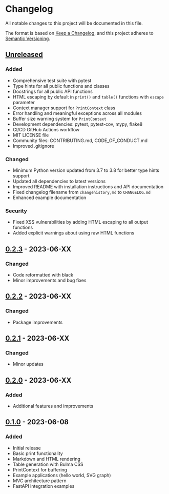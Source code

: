 # Changelog

All notable changes to this project will be documented in this file.

The format is based on [Keep a Changelog](https://keepachangelog.com/en/1.0.0/),
and this project adheres to [Semantic Versioning](https://semver.org/spec/v2.0.0.html).

## [Unreleased]

### Added
- Comprehensive test suite with pytest
- Type hints for all public functions and classes
- Docstrings for all public API functions
- HTML escaping by default in `print()` and `table()` functions with `escape` parameter
- Context manager support for `PrintContext` class
- Error handling and meaningful exceptions across all modules
- Buffer size warning system for `PrintContext`
- Development dependencies: pytest, pytest-cov, mypy, flake8
- CI/CD GitHub Actions workflow
- MIT LICENSE file
- Community files: CONTRIBUTING.md, CODE_OF_CONDUCT.md
- Improved .gitignore

### Changed
- Minimum Python version updated from 3.7 to 3.8 for better type hints support
- Updated all dependencies to latest versions
- Improved README with installation instructions and API documentation
- Fixed changelog filename from `changehistory,md` to `CHANGELOG.md`
- Enhanced example documentation

### Security
- Fixed XSS vulnerabilities by adding HTML escaping to all output functions
- Added explicit warnings about using raw HTML functions

## [0.2.3] - 2023-06-XX

### Changed
- Code reformatted with black
- Minor improvements and bug fixes

## [0.2.2] - 2023-06-XX

### Changed
- Package improvements

## [0.2.1] - 2023-06-XX

### Changed
- Minor updates

## [0.2.0] - 2023-06-XX

### Added
- Additional features and improvements

## [0.1.0] - 2023-06-08

### Added
- Initial release
- Basic print functionality
- Markdown and HTML rendering
- Table generation with Bulma CSS
- PrintContext for buffering
- Example applications (hello world, SVG graph)
- MVC architecture pattern
- FastAPI integration examples

[Unreleased]: https://github.com/drummonds/lofigui/compare/v0.2.3...HEAD
[0.2.3]: https://github.com/drummonds/lofigui/compare/v0.2.2...v0.2.3
[0.2.2]: https://github.com/drummonds/lofigui/compare/v0.2.1...v0.2.2
[0.2.1]: https://github.com/drummonds/lofigui/compare/v0.2.0...v0.2.1
[0.2.0]: https://github.com/drummonds/lofigui/compare/v0.1.0...v0.2.0
[0.1.0]: https://github.com/drummonds/lofigui/releases/tag/v0.1.0

